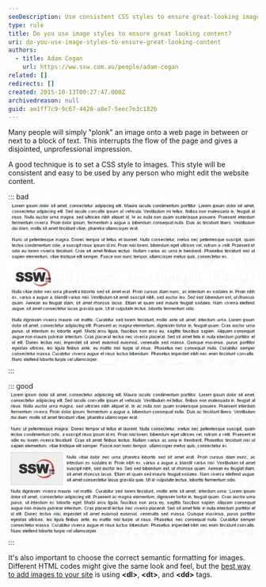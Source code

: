 ```yaml
---
seoDescription: Use consistent CSS styles to ensure great-looking images and enhance user experience on your website.
type: rule
title: Do you use image styles to ensure great looking content?
uri: do-you-use-image-styles-to-ensure-great-looking-content
authors:
  - title: Adam Cogan
    url: https://ww.ssw.com.au/people/adam-cogan
related: []
redirects: []
created: 2015-10-13T00:27:47.000Z
archivedreason: null
guid: ae1ff7c9-9c67-4428-a8e7-5eec7e3c182b
---
```


Many people will simply "plonk" an image onto a web page in between or next to a block of text. This interrupts the flow of the page and gives a disjointed, unprofessional impression.

A good technique is to set a CSS style to images. This style will be consistent and easy to be used by any person who might edit the website content.

<!--endintro-->

::: bad  
![Figure: Bad example - The image has no styles](imageWithoutStyles.jpg)  
:::

::: good  
![Figure: Good example - The image has CSS driven margin, padding, borders](imageWithStyles.jpg)  
:::

It's also important to choose the correct semantic formatting for images. Different HTML codes might give the same look and feel, but the [best way to add images to your site](/use-the-right-html-figure-caption) is using **&lt;dl&gt;**, **&lt;dt&gt;**, and **&lt;dd&gt;** tags.
